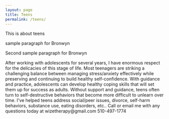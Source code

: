 ```yaml
---
layout: page
title: Teens 
permalink: /teens/
---
```


This is about teens

<p> sample paragraph for Bronwyn</p>
<p> Second sample paragraph for Bronwyn </p>
After working with adolescents for several years, I have enormous respect for the delicacies of this stage of life.  Most teenagers are striking a challenging balance between managing stress/anxiety effectively while preserving and continuing to build healthy self-confidence.  With guidance and practice, adolescents can develop healthy coping skills that will set them up for success as adults.  Without support and guidance, teens often turn to self-destructive behaviors that become more difficult to unlearn over time.  I've helped teens address social/peer issues, divorce, self-harm behaviors, substance use, eating disorders, etc..  Call or email me with any questions today at wizetherapy@gmail.com 510-497-1774